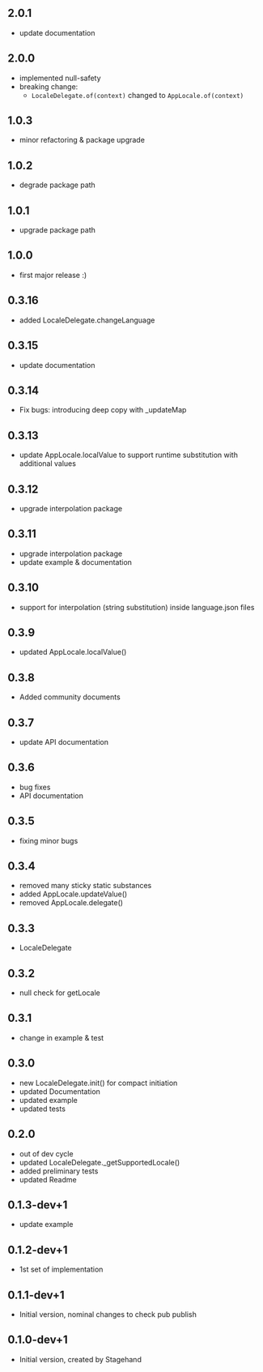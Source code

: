 ## 2.0.1
- update documentation

## 2.0.0
- implemented null-safety
- breaking change:
  - `LocaleDelegate.of(context)` changed to `AppLocale.of(context)`

## 1.0.3
- minor refactoring & package upgrade

## 1.0.2
- degrade package path

## 1.0.1
- upgrade package path

## 1.0.0
- first major release :)

## 0.3.16
- added LocaleDelegate.changeLanguage

## 0.3.15
- update documentation

## 0.3.14
- Fix bugs: introducing deep copy with _updateMap

## 0.3.13
- update AppLocale.localValue to support runtime substitution with additional values

## 0.3.12
- upgrade interpolation package

## 0.3.11
- upgrade interpolation package
- update example & documentation

## 0.3.10
- support for interpolation (string substitution) inside language.json files

## 0.3.9
- updated AppLocale.localValue()

## 0.3.8
- Added community documents

## 0.3.7
- update API documentation

## 0.3.6
- bug fixes
- API documentation

## 0.3.5
- fixing minor bugs

## 0.3.4
- removed many sticky static substances
- added AppLocale.updateValue()
- removed AppLocale.delegate()

## 0.3.3
- LocaleDelegate

## 0.3.2
- null check for getLocale

## 0.3.1
- change in example & test

## 0.3.0
- new LocaleDelegate.init() for compact initiation
- updated Documentation
- updated example
- updated tests

## 0.2.0
- out of dev cycle
- updated LocaleDelegate.\_getSupportedLocale()
- added preliminary tests
- updated Readme

## 0.1.3-dev+1
- update example

## 0.1.2-dev+1
- 1st set of implementation

## 0.1.1-dev+1
- Initial version, nominal changes to check pub publish

## 0.1.0-dev+1
- Initial version, created by Stagehand
